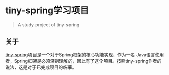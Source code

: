 tiny-spring学习项目
======


>A study project of tiny-spring

## 关于

[tiny-spring](https://github.com/code4craft/tiny-spring)项目是一个对于Spring框架的核心功能实现，作为一名
Java语言使用者，Spring框架是必须深刻理解的，因此有了这个项目。按照tiny-spring作者的说法，这是对于已完成项目的临摹。


